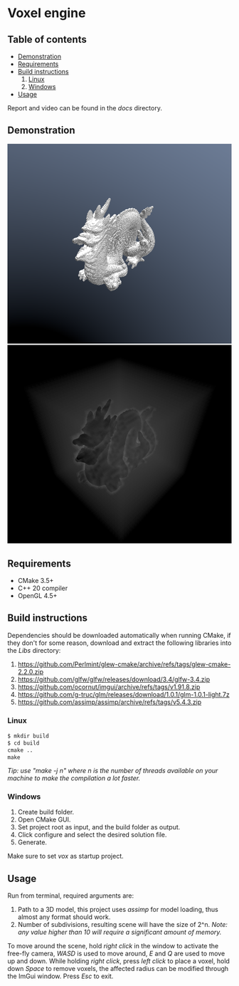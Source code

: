 # Voxel engine

## Table of contents

- [Demonstration](#demonstration)
- [Requirements](#requirements)
- [Build instructions](#build-instructions)
    1. [Linux](#linux)
    2. [Windows](#windows)
- [Usage](#usage)

Report and video can be found in the *docs* directory.

## Demonstration

![Voxelized stanford dragon](docs/color.png)
![Voxelized stanford dragon ray marching steps](docs/steps.png)

## Requirements

- CMake 3.5+
- C++ 20 compiler
- OpenGL 4.5+

## Build instructions

Dependencies should be downloaded automatically when running CMake, if they don't for some reason, download and extract
the following
libraries into the *Libs* directory:

1. https://github.com/Perlmint/glew-cmake/archive/refs/tags/glew-cmake-2.2.0.zip
2. https://github.com/glfw/glfw/releases/download/3.4/glfw-3.4.zip
3. https://github.com/ocornut/imgui/archive/refs/tags/v1.91.8.zip
4. https://github.com/g-truc/glm/releases/download/1.0.1/glm-1.0.1-light.7z
5. https://github.com/assimp/assimp/archive/refs/tags/v5.4.3.zip

### Linux

```
$ mkdir build
$ cd build
cmake ..
make
```

*Tip: use "make -j n" where n is the number of threads available on your machine to make the compilation a lot faster.*

### Windows

1. Create build folder.
2. Open CMake GUI.
3. Set project root as input, and the build folder as output.
4. Click configure and select the desired solution file.
5. Generate.

Make sure to set *vox* as startup project.

## Usage

Run from terminal, required arguments are:

1. Path to a 3D model, this project uses *assimp* for model loading, thus almost any format should work.
2. Number of subdivisions, resulting scene will have the size of 2^n. *Note: any value higher than 10 will require a
   significant amount of memory.*

To move around the scene, hold *right click* in the window to activate the free-fly camera, *WASD* is used to move
around,
*E* and *Q* are used to move up and down. While holding *right click*, press *left click* to place a voxel, hold down
*Space* to remove voxels, the affected radius can be modified through the ImGui window. Press *Esc* to exit.
